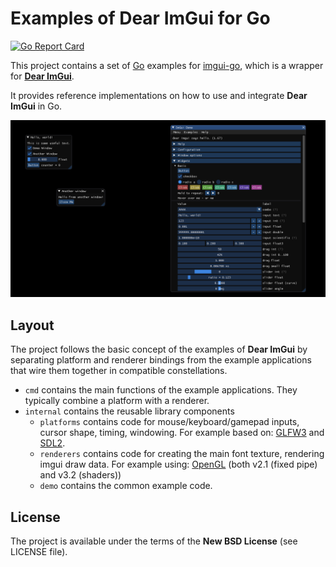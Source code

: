 # Examples of Dear ImGui for Go

[![Go Report Card](https://goreportcard.com/badge/github.com/inkyblackness/imgui-go-examples)](https://goreportcard.com/report/github.com/inkyblackness/imgui-go-examples)

This project contains a set of [Go](https://www.golang.org) examples for [imgui-go](https://github.com/inkyblackness/imgui-go), which is a wrapper for [**Dear ImGui**](https://github.com/ocornut/imgui).

It provides reference implementations on how to use and integrate **Dear ImGui** in Go.

![Screenshot](assets/screenshot.png)

## Layout
The project follows the basic concept of the examples of **Dear ImGui** by separating platform and renderer bindings from the example applications that wire them together in compatible constellations.

* `cmd` contains the main functions of the example applications. They typically combine a platform with a renderer.
* `internal` contains the reusable library components
  * `platforms` contains code for mouse/keyboard/gamepad inputs, cursor shape, timing, windowing. For example based on: [GLFW3](https://github.com/go-gl/glfw) and [SDL2](https://github.com/veandco/go-sdl2). 
  * `renderers` contains code for creating the main font texture, rendering imgui draw data. For example using: [OpenGL](https://github.com/go-gl/gl) (both v2.1 (fixed pipe) and v3.2 (shaders)) 
  * `demo` contains the common example code.

## License

The project is available under the terms of the **New BSD License** (see LICENSE file).
